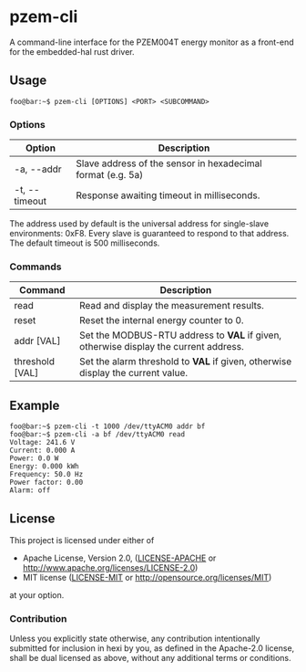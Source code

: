 # pzem-cli

A command-line interface for the PZEM004T energy monitor as a front-end for the embedded-hal rust driver.

## Usage
```console
foo@bar:~$ pzem-cli [OPTIONS] <PORT> <SUBCOMMAND>
```
### Options
|                  Option |                                                 Description |
|-------------------------|-------------------------------------------------------------|
|       -a, --addr <addr> | Slave address of the sensor in hexadecimal format (e.g. 5a) |
| -t, --timeout <timeout> |                  Response awaiting timeout in milliseconds. |

The address used by default is the universal address for single-slave environments: 0xF8. Every slave is guaranteed to respond to that address.
The default timeout is 500 milliseconds.

### Commands
|         Command |                                                                             Description |
|-----------------|-----------------------------------------------------------------------------------------|
| read            | Read and display the measurement results.                                               |
| reset           | Reset the internal energy counter to 0.                                                 |
| addr [VAL]      | Set the MODBUS-RTU address to **VAL** if given, otherwise display the current address.  |
| threshold [VAL] | Set the alarm threshold to **VAL** if given, otherwise display the current value.       |

## Example
```console
foo@bar:~$ pzem-cli -t 1000 /dev/ttyACM0 addr bf
foo@bar:~$ pzem-cli -a bf /dev/ttyACM0 read
Voltage: 241.6 V
Current: 0.000 A
Power: 0.0 W
Energy: 0.000 kWh
Frequency: 50.0 Hz
Power factor: 0.00
Alarm: off
```

## License

This project is licensed under either of

 * Apache License, Version 2.0, ([LICENSE-APACHE](LICENSE-APACHE) or
   http://www.apache.org/licenses/LICENSE-2.0)
 * MIT license ([LICENSE-MIT](LICENSE-MIT) or
   http://opensource.org/licenses/MIT)

at your option.


### Contribution

Unless you explicitly state otherwise, any contribution intentionally submitted
for inclusion in hexi by you, as defined in the Apache-2.0 license, shall be
dual licensed as above, without any additional terms or conditions.
